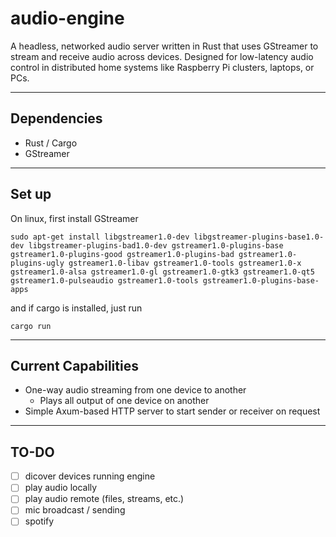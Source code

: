 # audio-engine

A headless, networked audio server written in Rust that uses GStreamer to stream and receive audio across devices. Designed for low-latency audio control in distributed home systems like Raspberry Pi clusters, laptops, or PCs.

---

## Dependencies
- Rust / Cargo
- GStreamer

---

## Set up

On linux, first install GStreamer

```
sudo apt-get install libgstreamer1.0-dev libgstreamer-plugins-base1.0-dev libgstreamer-plugins-bad1.0-dev gstreamer1.0-plugins-base gstreamer1.0-plugins-good gstreamer1.0-plugins-bad gstreamer1.0-plugins-ugly gstreamer1.0-libav gstreamer1.0-tools gstreamer1.0-x gstreamer1.0-alsa gstreamer1.0-gl gstreamer1.0-gtk3 gstreamer1.0-qt5 gstreamer1.0-pulseaudio gstreamer1.0-tools gstreamer1.0-plugins-base-apps
```

and if cargo is installed, just run

```
cargo run
```

---

## Current Capabilities

- One-way audio streaming from one device to another
    - Plays all output of one device on another 
- Simple Axum-based HTTP server to start sender or receiver on request

---

## TO-DO

- [ ] dicover devices running engine
- [ ] play audio locally
- [ ] play audio remote (files, streams, etc.)
- [ ] mic broadcast / sending
- [ ] spotify
